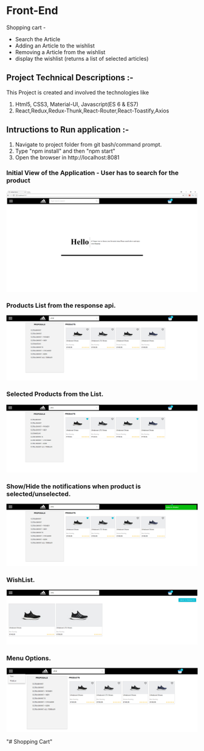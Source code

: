 # Front-End

Shopping cart - 

* Search the Article
* Adding an Article to the wishlist
* Removing a Article from the wishlist
* display the wishlist (returns a list of selected articles)

## Project Technical Descriptions :-
 This Project is created and involved the technologies like
 1. Html5, CSS3, Material-UI, Javascript(ES 6 & ES7)
 2. React,Redux,Redux-Thunk,React-Router,React-Toastify,Axios

## Intructions to Run application :-
 1. Navigate to project folder from git bash/command prompt.
 2. Type "npm install" and then "npm start"
 3. Open the browser in http://localhost:8081

### Initial View of the Application - User has to search for the product

![Screen](https://github.com/VenkateshArepalli-FrontEndDeveloper/ShoppingCart/blob/master/assets/img/searchPage.png)

### Products List from the response api.

![Screen](https://github.com/VenkateshArepalli-FrontEndDeveloper/ShoppingCart/blob/master/assets/img/ProductsList.PNG)

### Selected Products from the List.

![Screen](https://github.com/VenkateshArepalli-FrontEndDeveloper/ShoppingCart/blob/master/assets/img/SelectedProdcuts.PNG)

### Show/Hide the notifications when product is selected/unselected.

![Screen](https://github.com/VenkateshArepalli-FrontEndDeveloper/ShoppingCart/blob/master/assets/img/Add-Remove-Notifications.PNG)

### WishList.

![Screen](https://github.com/VenkateshArepalli-FrontEndDeveloper/ShoppingCart/blob/master/assets/img/WishList.PNG)

### Menu Options.

![Screen](https://github.com/VenkateshArepalli-FrontEndDeveloper/ShoppingCart/blob/master/assets/img/MenuDisplayed.PNG)

"# Shopping Cart" 
